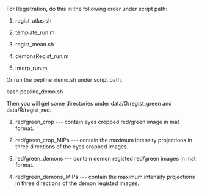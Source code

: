 For Registration, do this in the following order under script path:

1. regist_atlas.sh

2. template_run.m

3. regist_mean.sh

4. demonsRegist_run.m

5. interp_run.m

Or run the pepline_demo.sh under script path.

bash pepline_demo.sh

Then you will get some directories under data/G/regist_green and data/R/regist_red.

1. red/green_crop --- contain eyes cropped red/green image in mat format.

2. red/green_crop_MIPs --- contain the maximum intensity projections in three directions of the eyes cropped images.

3. red/green_demons --- contain demon registed red/green images in mat format.

4. red/green_demons_MIPs --- contain the maximum intensity projections in three directions of the demon registed images.
